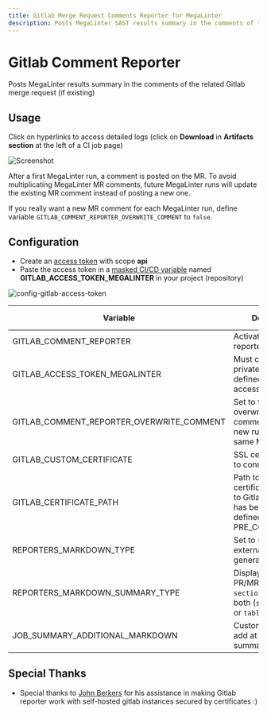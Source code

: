 ```yaml
---
title: Gitlab Merge Request Comments Reporter for MegaLinter
description: Posts MegaLinter SAST results summary in the comments of the related Gitlab Merge Request (if existing)
---
```

<!-- markdownlint-disable MD013 MD033 MD041 -->
# Gitlab Comment Reporter

Posts MegaLinter results summary in the comments of the related Gitlab merge request (if existing)

## Usage

Click on hyperlinks to access detailed logs (click on **Download** in **Artifacts section** at the left of a CI job page)

![Screenshot](../assets/images/GitlabCommentReporter.jpg)

After a first MegaLinter run, a comment is posted on the MR. To avoid multiplicating MegaLinter MR comments, future MegaLinter runs will update the existing MR comment instead of posting a new one.

If you really want a new MR comment for each MegaLinter run, define variable `GITLAB_COMMENT_REPORTER_OVERWRITE_COMMENT` to `false`.

## Configuration

- Create an [access token](https://docs.gitlab.com/ee/user/profile/personal_access_tokens.html#create-a-personal-access-token) with scope **api**
- Paste the access token in a [masked CI/CD variable](https://docs.gitlab.com/ee/ci/variables/#add-a-cicd-variable-to-a-project) named **GITLAB_ACCESS_TOKEN_MEGALINTER** in your project (repository)

![config-gitlab-access-token](https://user-images.githubusercontent.com/17500430/151674446-1bcb1420-d9aa-4ae1-aaae-dcf51afb36ab.gif)

| Variable                                  | Description                                                                                            | Default value |
|-------------------------------------------|--------------------------------------------------------------------------------------------------------|---------------|
| GITLAB_COMMENT_REPORTER                   | Activates/deactivates reporter                                                                         | `true`        |
| GITLAB_ACCESS_TOKEN_MEGALINTER            | Must contain a Gitlab private access token defined with api access                                     | <!-- -->      |
| GITLAB_COMMENT_REPORTER_OVERWRITE_COMMENT | Set to false to not overwrite existing comments in case of new runs on the same Merge Request          | `true`        |
| GITLAB_CUSTOM_CERTIFICATE                 | SSL certificate value to connect to Gitlab                                                             | <!-- -->      |
| GITLAB_CERTIFICATE_PATH                   | Path to SSL certificate to connect to Gitlab (if SSL cert has been manually defined with PRE_COMMANDS) | <!-- -->      |
| REPORTERS_MARKDOWN_TYPE                   | Set to `simple` to avoid external images in generated markdown                                         | `advanced`    |
| REPORTERS_MARKDOWN_SUMMARY_TYPE           | Display summary in PR/MR comments as `sections`, `table` or both (`sections-table` or `table-sections`)                                            | `sections`    |
| JOB_SUMMARY_ADDITIONAL_MARKDOWN           | Custom markdown to add at the end of the summary message                                               | <!-- -->      |

## Special Thanks

- Special thanks to [John Berkers](https://github.com/jberkers42) for his assistance in making Gitlab reporter work with self-hosted gitlab instances secured by certificates :)